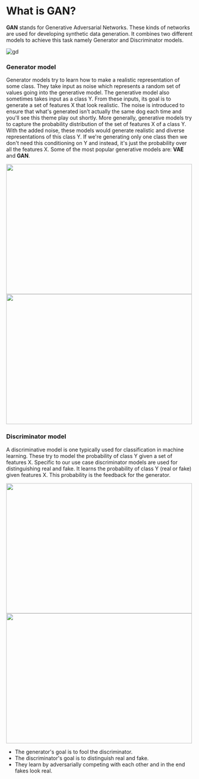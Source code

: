 # What is GAN?
**GAN** stands for Generative Adversarial Networks. These kinds of networks are used for developing synthetic data generation. It combines two different models to achieve this task namely Generator and Discriminator models.

![gd](https://github.com/FreakyAI-star/IntuitiveGAN/assets/95335223/af7e0a81-bcb9-4d62-aa64-ea895bb3dd2b)

### Generator model
Generator models try to learn how to make a realistic representation of some class. They take input as noise which represents a random set of values going into the generative model. The generative model also sometimes takes input as a class Y. From these inputs, its goal is to generate a set of features X that look realistic. The noise is introduced to ensure that what's generated isn't actually the same dog each time and you'll see this theme play out shortly. More generally, generative models try to capture the probability distribution of the set of features X of a class Y. With the added noise, these models would generate realistic and diverse representations of this class Y. If we're generating only one class then we don't need this conditioning on Y and instead, it's just the probability over all the features X. Some of the most popular generative models are: **VAE** and **GAN**.

<p>
    <img src="https://github.com/FreakyAI-star/IntuitiveGAN/assets/95335223/9ff0ebdb-f46f-4621-a4b0-200ce78ec40e" height="350" width="500">
    <img src="https://github.com/FreakyAI-star/IntuitiveGAN/assets/95335223/4b4f60eb-c5e2-448f-890a-9fe19a8e7ff8" height="350" width="500">
</p>

### Discriminator model
A discriminative model is one typically used for classification in machine learning. These try to model the probability of class Y given a set of features X. Specific to our use case discriminator models are used for distinguishing real and fake. It learns the probability of class Y (real or fake) given features X. This probability is the feedback for the generator. 

<p>
    <img src="https://github.com/FreakyAI-star/IntuitiveGAN/assets/95335223/0f46b31e-1dde-47a0-bebe-5b059dfff400" height="350" width="500">
    <img src="https://github.com/FreakyAI-star/IntuitiveGAN/assets/95335223/55bdbe78-f259-485b-addb-d7f199f737d7" height="350" width="500">
</p>




* The generator's goal is to fool the discriminator.
* The discriminator's goal is to distinguish real and fake.
* They learn by adversarially competing with each other and in the end fakes look real.


